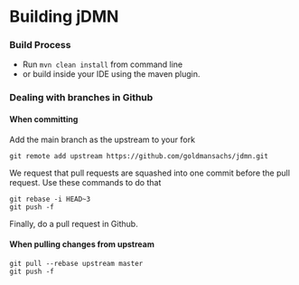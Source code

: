 # Building jDMN

### Build Process

* Run ```mvn clean install``` from command line
* or build inside your IDE using the maven plugin.

### Dealing with branches in Github

#### When committing

Add the main branch as the upstream to your fork

```git remote add upstream https://github.com/goldmansachs/jdmn.git```

We request that pull requests are squashed into one commit before the pull request. Use these commands to do that
```
git rebase -i HEAD~3
git push -f
```

Finally, do a pull request in Github.

#### When pulling changes from upstream

```
git pull --rebase upstream master
git push -f
```
